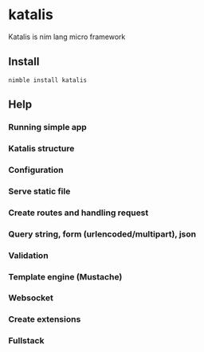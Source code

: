 # katalis
Katalis is nim lang micro framework

## Install
```
nimble install katalis
```

## Help
### Running simple app
### Katalis structure
### Configuration
### Serve static file
### Create routes and handling request
### Query string, form (urlencoded/multipart), json
### Validation
### Template engine (Mustache)
### Websocket
### Create extensions
### Fullstack
